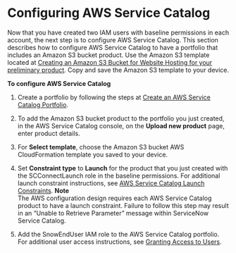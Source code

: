 # Configuring AWS Service Catalog<a name="configure-sc"></a>

Now that you have created two IAM users with baseline permissions in each account, the next step is to configure AWS Service Catalog\. This section describes how to configure AWS Service Catalog to have a portfolio that includes an Amazon S3 bucket product\. Use the Amazon S3 template located at [Creating an Amazon S3 Bucket for Website Hosting for your preliminary product](https://docs.aws.amazon.com/AWSCloudFormation/latest/UserGuide/quickref-s3.html#scenario-s3-bucket-website)\. Copy and save the Amazon S3 template to your device\.

**To configure AWS Service Catalog**

1. Create a portfolio by following the steps at [Create an AWS Service Catalog Portfolio](getstarted-portfolio.md)\.

1.  To add the Amazon S3 bucket product to the portfolio you just created, in the AWS Service Catalog console, on the **Upload new product** page, enter product details\. 

1.  For **Select template**, choose the Amazon S3 bucket AWS CloudFormation template you saved to your device\. 

1.  Set **Constraint type** to **Launch** for the product that you just created with the SCConnectLaunch role in the baseline permissions\. For additional launch constraint instructions, see [AWS Service Catalog Launch Constraints](constraints-launch.md)\. 
**Note**  
The AWS configuration design requires each AWS Service Catalog product to have a launch constraint\. Failure to follow this step may result in an “Unable to Retrieve Parameter” message within ServiceNow Service Catalog\. 

1. Add the SnowEndUser IAM role to the AWS Service Catalog portfolio\. For additional user access instructions, see [Granting Access to Users](catalogs_portfolios_users.md)\. 